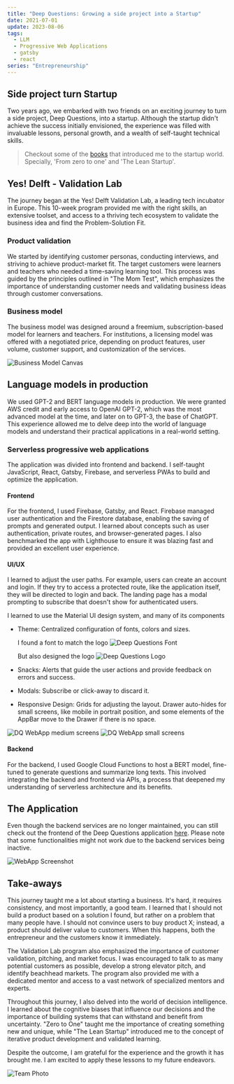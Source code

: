 ```yaml
---
title: "Deep Questions: Growing a side project into a Startup"
date: 2021-07-01
update: 2023-08-06
tags:
  - LLM
  - Progressive Web Applications
  - gatsby
  - react
series: "Entrepreneurship"
---
```


## Side project turn Startup

Two years ago, we embarked with two friends on an exciting journey to turn a side project, Deep Questions, into a startup. Although the startup didn't achieve the success initially envisioned, the experience was filled with invaluable lessons, personal growth, and a wealth of self-taught technical skills.

> Checkout some of the [books](/books) that introduced me to the startup world. Specially, 'From zero to one' and 'The Lean Startup'.

## Yes! Delft - Validation Lab

The journey began at the Yes! Delft Validation Lab, a leading tech incubator in Europe. This 10-week program provided me with the right skills, an extensive toolset, and access to a thriving tech ecosystem to validate the business idea and find the Problem-Solution Fit.

### Product validation

We started by identifying customer personas, conducting interviews, and striving to achieve product-market fit. The target customers were learners and teachers who needed a time-saving learning tool. This process was guided by the principles outlined in "The Mom Test", which emphasizes the importance of understanding customer needs and validating business ideas through customer conversations.

### Business model

The business model was designed around a freemium, subscription-based model for learners and teachers. For institutions, a licensing model was offered with a negotiated price, depending on product features, user volume, customer support, and customization of the services.

![Business Model Canvas](/images/DQ_business_model.png)

## Language models in production

We used GPT-2 and BERT language models in production. We were granted AWS credit and early access to OpenAI GPT-2, which was the most advanced model at the time, and later on to GPT-3, the base of ChatGPT. This experience allowed me to delve deep into the world of language models and understand their practical applications in a real-world setting.

### Serverless progressive web applications

The application was divided into frontend and backend. I self-taught JavaScript, React, Gatsby, Firebase, and serverless PWAs to build and optimize the application.

#### Frontend

For the frontend, I used Firebase, Gatsby, and React. Firebase managed user authentication and the Firestore database, enabling the saving of prompts and generated output. I learned about concepts such as user authentication, private routes, and browser-generated pages. I also benchmarked the app with Lighthouse to ensure it was blazing fast and provided an excellent user experience.

#### UI/UX

I learned to adjust the user paths. For example, users can create an account and login.
If they try to access a protected route, like the application itself, they will be directed to login and back.
The landing page has a modal prompting to subscribe that doesn't show for authenticated users.

I learned to use the Material UI design system, and many of its components
* Theme: Centralized configuration of fonts, colors and sizes.

    I found a font to match the logo
    ![Deep Questions Font](/images/DQ_name_600.png)

    But also designed the logo
    ![Deep Questions Logo](/images/DQ_192.png)

* Snacks: Alerts that guide the user actions and provide feedback on errors and success.
* Modals: Subscribe or click-away to discard it.
* Responsive Design: Grids for adjusting the layout. Drawer auto-hides for small screens, like mobile in portrait position, and some elements of the AppBar move to the Drawer if there is no space.

![DQ WebApp medium screens](/images/DQ_Questions_md.png)
![DQ WebApp small screens](/images/DQ_Questions_sm.png)


#### Backend

For the backend, I used Google Cloud Functions to host a BERT model, fine-tuned to generate questions and summarize long texts. This involved integrating the backend and frontend via APIs, a process that deepened my understanding of serverless architecture and its benefits.


## The Application

Even though the backend services are no longer maintained, you can still check out the frontend of the Deep Questions application [here](https://deep-questions.web.app). Please note that some functionalities might not work due to the backend services being inactive.

![WebApp Screenshot](/images/DQ_LandingPage.png)

## Take-aways

This journey taught me a lot about starting a business. It's hard, it requires consistency, and most importantly, a good team. I learned that I should not build a product based on a solution I found, but rather on a problem that many people have. I should not convince users to buy product X; instead, a product should deliver value to customers. When this happens, both the entrepreneur and the customers know it immediately.

The Validation Lab program also emphasized the importance of customer validation, pitching, and market focus. I was encouraged to talk to as many potential customers as possible, develop a strong elevator pitch, and identify beachhead markets. The program also provided me with a dedicated mentor and access to a vast network of specialized mentors and experts.

Throughout this journey, I also delved into the world of decision intelligence. I learned about the cognitive biases that influence our decisions and the importance of building systems that can withstand and benefit from uncertainty. "Zero to One" taught me the importance of creating something new and unique, while "The Lean Startup" introduced me to the concept of iterative product development and validated learning.

Despite the outcome, I am grateful for the experience and the growth it has brought me. I am excited to apply these lessons to my future endeavors.

![Team Photo](/path/to/team-photo.png)
